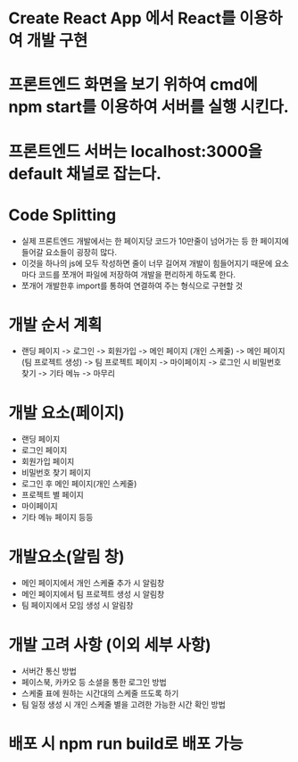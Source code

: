 # Create React App 에서 React를 이용하여 개발 구현

# 프론트엔드 화면을 보기 위하여 cmd에 npm start를 이용하여 서버를 실행 시킨다.

# 프론트엔드 서버는 localhost:3000을 default 채널로 잡는다.

# Code Splitting
  - 실제 프론트엔드 개발에서는 한 페이지당 코드가 10만줄이 넘어가는 등 한 페이지에 들어갈 요소들이 굉장히 많다.
  - 이것을 하나의 js에 모두 작성하면 줄이 너무 길어져 개발이 힘들어지기 때문에 요소마다 코드를 쪼개어 파일에 저장하여
    개발을 편리하게 하도록 한다.
  - 쪼개어 개발한후 import를 통하여 연결하여 주는 형식으로 구현할 것

# 개발 순서 계획
  - 랜딩 페이지 -> 로그인 -> 회원가입 -> 메인 페이지 (개인 스케줄) -> 메인 페이지 (팀 프로젝트 생성) -> 팀 프로젝트 페이지 -> 마이페이지 -> 로그인 시 비밀번호 찾기 -> 기타 메뉴 -> 마무리

# 개발 요소(페이지)
 - 랜딩 페이지
 - 로그인 페이지
 - 회원가입 페이지
 - 비밀번호 찾기 페이지
 - 로그인 후 메인 페이지(개인 스케줄)
 - 프로젝트 별 페이지
 - 마이페이지
 - 기타 메뉴 페이지 등등

# 개발요소(알림 창)
  - 메인 페이지에서 개인 스케쥴 추가 시 알림창
  - 메인 페이지에서 팀 프로젝트 생성 시 알림창
  - 팀 페이지에서 모임 생성 시 알림창

# 개발 고려 사항 (이외 세부 사항)
  - 서버간 통신 방법
  - 페이스북, 카카오 등 소셜을 통한 로그인 방법
  - 스케줄 표에 원하는 시간대의 스케줄 뜨도록 하기
  - 팀 일정 생성 시 개인 스케줄 별을 고려한 가능한 시간 확인 방법

# 배포 시 npm run build로 배포 가능
